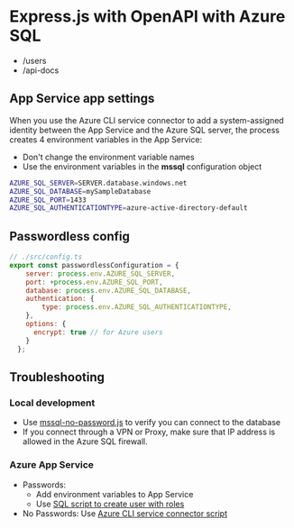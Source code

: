 # Express.js with OpenAPI with Azure SQL

* /users
* /api-docs

## App Service app settings

When you use the Azure CLI service connector to add a system-assigned identity between the App Service and the Azure SQL server, the process creates 4 environment variables in the App Service:

* Don't change the environment variable names
* Use the environment variables in the **mssql** configuration object

```bash
AZURE_SQL_SERVER=SERVER.database.windows.net
AZURE_SQL_DATABASE=mySampleDatabase
AZURE_SQL_PORT=1433
AZURE_SQL_AUTHENTICATIONTYPE=azure-active-directory-default
```

## Passwordless config

```javascript
// ./src/config.ts
export const passwordlessConfiguration = {
    server: process.env.AZURE_SQL_SERVER,
    port: +process.env.AZURE_SQL_PORT,
    database: process.env.AZURE_SQL_DATABASE,
    authentication: {
        type: process.env.AZURE_SQL_AUTHENTICATIONTYPE,
    },
    options: {
      encrypt: true // for Azure users
    }
  };
```
## Troubleshooting 

### Local development

* Use [mssql-no-password.js](mssql-no-password.js) to verify you can connect to the database
* If you connect through a VPN or Proxy, make sure that IP address is allowed in the Azure SQL firewall.

### Azure App Service

* Passwords: 
    * Add environment variables to App Service
    * Use [SQL script to create user with roles](./scripts/create-azure-sql-user.sql)
* No Passwords:
    Use [Azure CLI service connector script](./scripts/create-service-connector-connection.sh)